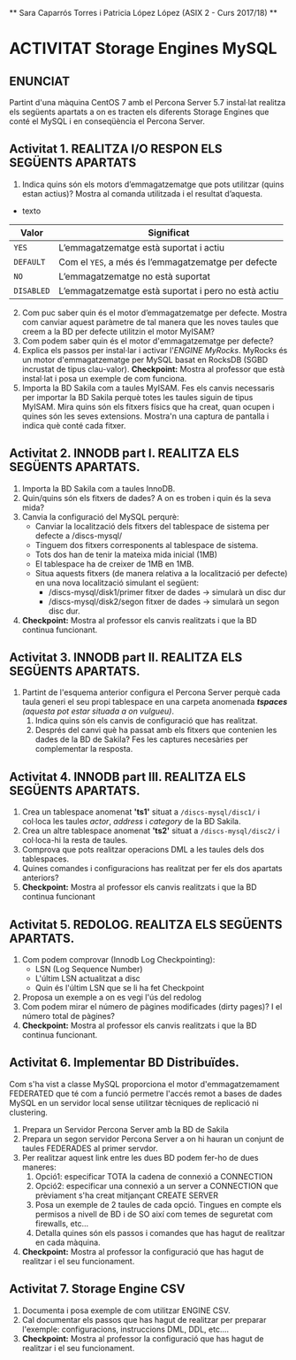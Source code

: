 ** Sara Caparrós Torres i Patricia López López (ASIX 2 - Curs 2017/18) **
# ACTIVITAT Storage Engines MySQL #

## ENUNCIAT ##

Partint d'una màquina CentOS 7 amb el Percona Server 5.7 instal·lat realitza els següents apartats a on es tracten els diferents Storage Engines que conté el MySQL i en conseqüència el Percona Server.


## Activitat 1. REALITZA I/O RESPON ELS SEGÜENTS APARTATS ##

1.	Indica quins són els motors d’emmagatzematge que pots utilitzar (quins estan actius)? Mostra al comanda utilitzada i el resultat d’aquesta.

* texto

| Valor | Significat |
| ---------- | ---------- |
| `YES`   | L’emmagatzematge està suportat i actiu  |
| `DEFAULT`   | Com el `YES`, a més és l’emmagatzematge per defecte  |
| `NO`   | L’emmagatzematge no està suportat  |
| `DISABLED`   | L’emmagatzematge està suportat i pero no està actiu |

2.	Com puc saber quin és el motor d’emmagatzematge per defecte. Mostra com canviar aquest paràmetre de tal manera que les noves taules que creem a la BD per defecte utilitzin el motor MyISAM?
3.	Com podem saber quin és el motor d'emmagatzematge per defecte?
4.	Explica els passos per instal·lar i activar l'*ENGINE MyRocks*. MyRocks és un motor d'emmagatzematge per MySQL basat en RocksDB (SGBD incrustat de tipus clau-valor).
**Checkpoint:** Mostra al professor que està instal·lat i posa un exemple de com funciona.
5.	Importa la BD Sakila com a taules MyISAM. Fes els canvis necessaris per importar la BD Sakila perquè totes les taules siguin de tipus MyISAM.
Mira quins són els fitxers físics que ha creat, quan ocupen i quines són les seves extensions. Mostra'n una captura de pantalla i indica què conté cada fitxer.

## Activitat 2. INNODB part I. REALITZA ELS SEGÜENTS APARTATS. ##

1.	Importa la BD Sakila com a taules InnoDB.
2.	Quin/quins són els fitxers de dades? A on es troben i quin és la seva mida?
3.	Canvia la configuració del MySQL perqurè:
	* Canviar la localització dels fitxers del tablespace de sistema per defecte a /discs-mysql/
	* Tinguem dos fitxers corresponents al tablespace de sistema.
	* Tots dos han de tenir la mateixa mida inicial (1MB)
	* El tablespace ha de creixer de 1MB en 1MB.
	* Situa aquests fitxers (de manera relativa a la localització per defecte) en una nova localització simulant el següent:
		* /discs-mysql/disk1/primer fitxer de dades → simularà un disc dur
		* /discs-mysql/disk2/segon fitxer de dades → simularà un segon disc dur.
4.	**Checkpoint:** Mostra al professor els canvis realitzats i que la BD continua funcionant.


## Activitat 3. INNODB part II. REALITZA ELS SEGÜENTS APARTATS. ##

1.	Partint de l'esquema anterior configura el Percona Server perquè cada taula generi el seu propi tablespace en una carpeta anomenada ***tspaces*** *(aquesta pot estar situada a on vulgueu)*.
	1.	Indica quins són els canvis de configuració que has realitzat.
	2.	Després del canvi què ha passat amb els fitxers que contenien les dades de la BD de Sakila? Fes les captures necesàries per complementar la resposta.

## Activitat 4. INNODB part III. REALITZA ELS SEGÜENTS APARTATS. ##

1.	Crea un tablespace anomenat **'ts1'** situat a `/discs-mysql/disc1/` i col·loca les taules *actor*, *address* i *category* de la BD Sakila.
2.	Crea un altre tablespace anomenat **'ts2'** situat a `/discs-mysql/disc2/` i col·loca-hi la resta de taules.
3.	Comprova que pots realitzar operacions DML a les taules dels dos tablespaces.
4.	Quines comandes i configuracions has realitzat per fer els dos apartats anteriors?
5.	**Checkpoint:** Mostra al professor els canvis realitzats i que la BD continua funcionant

## Activitat 5. REDOLOG. REALITZA ELS SEGÜENTS APARTATS. ##

1.	Com podem comprovar (Innodb Log Checkpointing):
	* LSN (Log Sequence Number)
	* L'últim LSN actualitzat a disc
	* Quin és l'últim LSN que se li ha fet Checkpoint
2.	Proposa un exemple a on es vegi l'ús del redolog
3.	Com podem mirar el número de pàgines modificades (dirty pages)? I el número total de pàgines?
4.	**Checkpoint:** Mostra al professor els canvis realitzats i que la BD continua funcionant.

## Activitat 6. Implementar BD Distribuïdes. ##

Com s'ha vist a classe MySQL proporciona el motor d'emmagatzemament FEDERATED que té com a funció permetre l'accés remot a bases de dades MySQL en un servidor local sense utilitzar tècniques de replicació ni clustering.

1.	Prepara un Servidor Percona Server amb la BD de Sakila
2.	Prepara un segon servidor Percona Server a on hi hauran un conjunt de taules FEDERADES al primer servdor.
3.	Per realitzar aquest link entre les dues BD podem fer-ho de dues maneres:
	1.	Opció1: especificar TOTA la cadena de connexió a CONNECTION
	2.	Opció2: especificar una connexió a un server a CONNECTION que prèviament s'ha creat mitjançant CREATE SERVER
	3.	Posa un exemple de 2 taules de cada opció.
Tingues en compte els permisos a nivell de BD i de SO així com temes de seguretat com firewalls, etc...
	4.	Detalla quines són els passos i comandes que has hagut de realitzar en cada màquina.
4.	**Checkpoint:** Mostra al professor la configuració que has hagut de realitzar i el seu funcionament.

## Activitat 7. Storage Engine CSV ##
1.	Documenta i posa exemple de com utilitzar ENGINE CSV.
2.	Cal documentar els passos que has hagut de realitzar per preparar l'exemple: configuracions, instruccions DML, DDL, etc....
3.	**Checkpoint:** Mostra al professor la configuració que has hagut de realitzar i el seu funcionament.